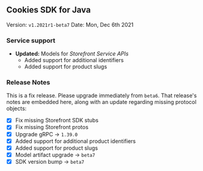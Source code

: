 
## Cookies SDK for Java

Version: `v1.2021r1-beta7`
Date: Mon, Dec 6th 2021


### Service support

- **Updated:** Models for _Storefront Service APIs_
    - Added support for additional identifiers
    - Added support for product slugs


### Release Notes

This is a fix release. Please upgrade immediately from `beta6`. That release's notes are embedded here, along with an
update regarding missing protocol objects:

- [x] Fix missing Storefront SDK stubs
- [x] Fix missing Storefront protos
- [x] Upgrade gRPC -> `1.39.0`
- [x] Added support for additional product identifiers
- [x] Added support for product slugs
- [x] Model artifact upgrade -> `beta7`
- [x] SDK version bump -> `beta7`
